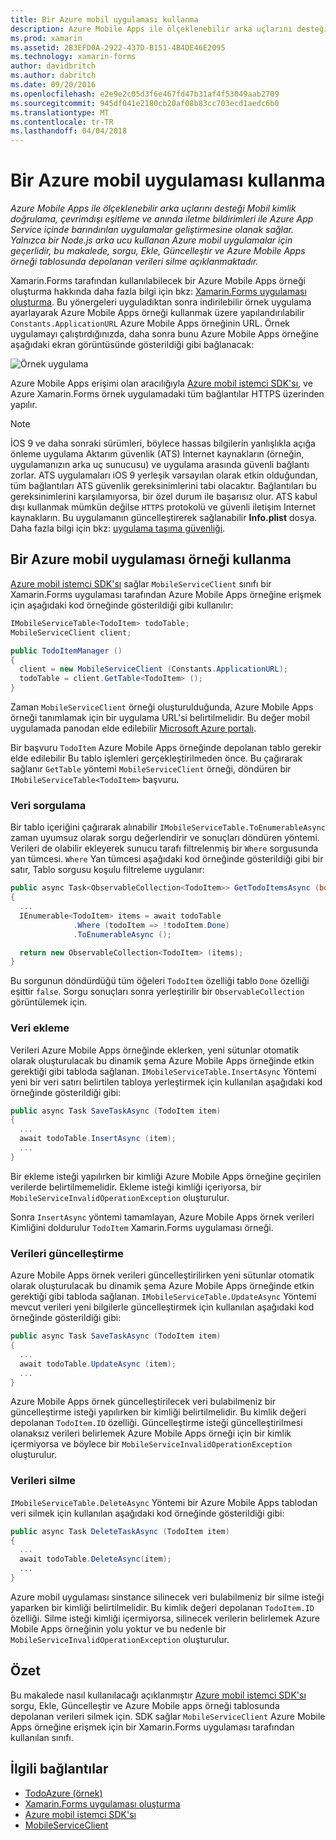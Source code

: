 ```yaml
---
title: Bir Azure mobil uygulaması kullanma
description: Azure Mobile Apps ile ölçeklenebilir arka uçlarını desteği Mobil kimlik doğrulama, çevrimdışı eşitleme ve anında iletme bildirimleri ile Azure App Service içinde barındırılan uygulamalar geliştirmesine olanak sağlar. Yalnızca bir Node.js arka ucu kullanan Azure mobil uygulamalar için geçerlidir, bu makalede, sorgu, Ekle, Güncelleştir ve Azure Mobile Apps örneği tablosunda depolanan verileri silme açıklanmaktadır.
ms.prod: xamarin
ms.assetid: 2B3EFD0A-2922-437D-B151-4B4DE46E2095
ms.technology: xamarin-forms
author: davidbritch
ms.author: dabritch
ms.date: 09/20/2016
ms.openlocfilehash: e2e9e2c05d3f6e467fd47b31af4f53049aab2709
ms.sourcegitcommit: 945df041e2180cb20af08b83cc703ecd1aedc6b0
ms.translationtype: MT
ms.contentlocale: tr-TR
ms.lasthandoff: 04/04/2018
---
```

# <a name="consuming-an-azure-mobile-app"></a>Bir Azure mobil uygulaması kullanma

_Azure Mobile Apps ile ölçeklenebilir arka uçlarını desteği Mobil kimlik doğrulama, çevrimdışı eşitleme ve anında iletme bildirimleri ile Azure App Service içinde barındırılan uygulamalar geliştirmesine olanak sağlar. Yalnızca bir Node.js arka ucu kullanan Azure mobil uygulamalar için geçerlidir, bu makalede, sorgu, Ekle, Güncelleştir ve Azure Mobile Apps örneği tablosunda depolanan verileri silme açıklanmaktadır._

Xamarin.Forms tarafından kullanılabilecek bir Azure Mobile Apps örneği oluşturma hakkında daha fazla bilgi için bkz: [Xamarin.Forms uygulaması oluşturma](https://azure.microsoft.com/documentation/articles/app-service-mobile-xamarin-forms-get-started/). Bu yönergeleri uyguladıktan sonra indirilebilir örnek uygulama ayarlayarak Azure Mobile Apps örneği kullanmak üzere yapılandırılabilir `Constants.ApplicationURL` Azure Mobile Apps örneğinin URL. Örnek uygulamayı çalıştırdığınızda, daha sonra bunu Azure Mobile Apps örneğine aşağıdaki ekran görüntüsünde gösterildiği gibi bağlanacak:

![](azure-images/portal.png "Örnek uygulama")

Azure Mobile Apps erişimi olan aracılığıyla [Azure mobil istemci SDK'sı](https://www.nuget.org/packages/Microsoft.Azure.Mobile.Client/), ve Azure Xamarin.Forms örnek uygulamadaki tüm bağlantılar HTTPS üzerinden yapılır.

> [!NOTE]
> İOS 9 ve daha sonraki sürümleri, böylece hassas bilgilerin yanlışlıkla açığa önleme uygulama Aktarım güvenlik (ATS) Internet kaynakların (örneğin, uygulamanızın arka uç sunucusu) ve uygulama arasında güvenli bağlantı zorlar. ATS uygulamaları iOS 9 yerleşik varsayılan olarak etkin olduğundan, tüm bağlantıları ATS güvenlik gereksinimlerini tabi olacaktır. Bağlantıları bu gereksinimlerini karşılamıyorsa, bir özel durum ile başarısız olur.
> ATS kabul dışı kullanmak mümkün değilse `HTTPS` protokolü ve güvenli iletişim Internet kaynakların. Bu uygulamanın güncelleştirerek sağlanabilir **Info.plist** dosya. Daha fazla bilgi için bkz: [uygulama taşıma güvenliği](~/ios/app-fundamentals/ats.md).

## <a name="consuming-an-azure-mobile-app-instance"></a>Bir Azure mobil uygulaması örneği kullanma

[Azure mobil istemci SDK'sı](https://www.nuget.org/packages/Microsoft.Azure.Mobile.Client/) sağlar `MobileServiceClient` sınıfı bir Xamarin.Forms uygulaması tarafından Azure Mobile Apps örneğine erişmek için aşağıdaki kod örneğinde gösterildiği gibi kullanılır:

```csharp
IMobileServiceTable<TodoItem> todoTable;
MobileServiceClient client;

public TodoItemManager ()
{
  client = new MobileServiceClient (Constants.ApplicationURL);
  todoTable = client.GetTable<TodoItem> ();
}
```

Zaman `MobileServiceClient` örneği oluşturulduğunda, Azure Mobile Apps örneği tanımlamak için bir uygulama URL'si belirtilmelidir. Bu değer mobil uygulamada panodan elde edilebilir [Microsoft Azure portalı](https://portal.azure.com/).

Bir başvuru `TodoItem` Azure Mobile Apps örneğinde depolanan tablo gerekir elde edilebilir Bu tablo işlemleri gerçekleştirilmeden önce. Bu çağırarak sağlanır `GetTable` yöntemi `MobileServiceClient` örneği, döndüren bir `IMobileServiceTable<TodoItem>` başvuru.

### <a name="querying-data"></a>Veri sorgulama

Bir tablo içeriğini çağırarak alınabilir `IMobileServiceTable.ToEnumerableAsync` zaman uyumsuz olarak sorgu değerlendirir ve sonuçları döndüren yöntemi. Verileri de olabilir ekleyerek sunucu tarafı filtrelenmiş bir `Where` sorgusunda yan tümcesi. `Where` Yan tümcesi aşağıdaki kod örneğinde gösterildiği gibi bir satır, Tablo sorgusu koşulu filtreleme uygulanır:

```csharp
public async Task<ObservableCollection<TodoItem>> GetTodoItemsAsync (bool syncItems = false)
{
  ...
  IEnumerable<TodoItem> items = await todoTable
              .Where (todoItem => !todoItem.Done)
              .ToEnumerableAsync ();

  return new ObservableCollection<TodoItem> (items);
}
```

Bu sorgunun döndürdüğü tüm öğeleri `TodoItem` özelliği tablo `Done` özelliği eşittir `false`. Sorgu sonuçları sonra yerleştirilir bir `ObservableCollection` görüntülemek için.

### <a name="inserting-data"></a>Veri ekleme

Verileri Azure Mobile Apps örneğinde eklerken, yeni sütunlar otomatik olarak oluşturulacak bu dinamik şema Azure Mobile Apps örneğinde etkin gerektiği gibi tabloda sağlanan. `IMobileServiceTable.InsertAsync` Yöntemi yeni bir veri satırı belirtilen tabloya yerleştirmek için kullanılan aşağıdaki kod örneğinde gösterildiği gibi:

```csharp
public async Task SaveTaskAsync (TodoItem item)
{
  ...
  await todoTable.InsertAsync (item);
  ...
}
```

Bir ekleme isteği yapılırken bir kimliği Azure Mobile Apps örneğine geçirilen verilerde belirtilmemelidir. Ekleme isteği kimliği içeriyorsa, bir `MobileServiceInvalidOperationException` oluşturulur.

Sonra `InsertAsync` yöntemi tamamlayan, Azure Mobile Apps örnek verileri Kimliğini doldurulur `TodoItem` Xamarin.Forms uygulaması örneği.

### <a name="updating-data"></a>Verileri güncelleştirme

Azure Mobile Apps örnek verileri güncelleştirilirken yeni sütunlar otomatik olarak oluşturulacak bu dinamik şema Azure Mobile Apps örneğinde etkin gerektiği gibi tabloda sağlanan. `IMobileServiceTable.UpdateAsync` Yöntemi mevcut verileri yeni bilgilerle güncelleştirmek için kullanılan aşağıdaki kod örneğinde gösterildiği gibi:

```csharp
public async Task SaveTaskAsync (TodoItem item)
{
  ...
  await todoTable.UpdateAsync (item);
  ...
}
```

Azure Mobile Apps örnek güncelleştirilecek veri bulabilmeniz bir güncelleştirme isteği yapılırken bir kimliği belirtilmelidir. Bu kimlik değeri depolanan `TodoItem.ID` özelliği. Güncelleştirme isteği güncelleştirilmesi olanaksız verileri belirlemek Azure Mobile Apps örneği için bir kimlik içermiyorsa ve böylece bir `MobileServiceInvalidOperationException` oluşturulur.

### <a name="deleting-data"></a>Verileri silme

`IMobileServiceTable.DeleteAsync` Yöntemi bir Azure Mobile Apps tablodan veri silmek için kullanılan aşağıdaki kod örneğinde gösterildiği gibi:

```csharp
public async Task DeleteTaskAsync (TodoItem item)
{
  ...
  await todoTable.DeleteAsync(item);
  ...
}
```

Azure mobil uygulaması sinstance silinecek veri bulabilmeniz bir silme isteği yaparken bir kimliği belirtilmelidir. Bu kimlik değeri depolanan `TodoItem.ID` özelliği. Silme isteği kimliği içermiyorsa, silinecek verilerin belirlemek Azure Mobile Apps örneğinin yolu yoktur ve bu nedenle bir `MobileServiceInvalidOperationException` oluşturulur.

## <a name="summary"></a>Özet

Bu makalede nasıl kullanılacağı açıklanmıştır [Azure mobil istemci SDK'sı](https://www.nuget.org/packages/Microsoft.Azure.Mobile.Client/) sorgu, Ekle, Güncelleştir ve Azure Mobile apps örneği tablosunda depolanan verileri silmek için. SDK sağlar `MobileServiceClient` Azure Mobile Apps örneğine erişmek için bir Xamarin.Forms uygulaması tarafından kullanılan sınıfı.


## <a name="related-links"></a>İlgili bağlantılar

- [TodoAzure (örnek)](https://developer.xamarin.com/samples/xamarin-forms/WebServices/TodoAzure/)
- [Xamarin.Forms uygulaması oluşturma](https://azure.microsoft.com/documentation/articles/app-service-mobile-xamarin-forms-get-started/)
- [Azure mobil istemci SDK'sı](https://www.nuget.org/packages/Microsoft.Azure.Mobile.Client/)
- [MobileServiceClient](https://msdn.microsoft.com/library/azure/microsoft.windowsazure.mobileservices.mobileserviceclient(v=azure.10).aspx)
